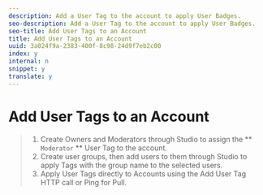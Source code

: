 ```yaml
---
description: Add a User Tag to the account to apply User Badges.
seo-description: Add a User Tag to the account to apply User Badges.
seo-title: Add User Tags to an Account
title: Add User Tags to an Account
uuid: 3a024f9a-2383-400f-8c98-24d9f7eb2c00
index: y
internal: n
snippet: y
translate: y
---
```


# Add User Tags to an Account


>1. Create Owners and Moderators through Studio to assign the ** `Moderator` ** User Tag to the account.
>1. Create user groups, then add users to them through Studio to apply Tags with the group name to the selected users.
>1. Apply User Tags directly to Accounts using the Add User Tag HTTP call or Ping for Pull.
